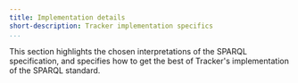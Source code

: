 ```yaml
---
title: Implementation details
short-description: Tracker implementation specifics
...
```


This section highlights the chosen interpretations of the
SPARQL specification, and specifies how to get the best of
Tracker's implementation of the SPARQL standard.

